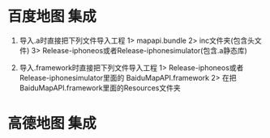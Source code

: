 # 百度地图 集成

1. 导入.a时直接把下列文件导入工程
1> mapapi.bundle
2> inc文件夹(包含头文件)
3>  Release-iphoneos或者Release-iphonesimulator(包含.a静态库)

2. 导入.framework时直接把下列文件导入工程
1> Release-iphoneos或者Release-iphonesimulator里面的
BaiduMapAPI.framework
2> 在把BaiduMapAPI.framework里面的Resources文件夹

# 高德地图 集成